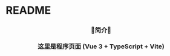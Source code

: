 # README
<h3 align="center" style="text-align: center">
   <div>🌟简介🌟</div>
   <br>
   <div>这里是程序页面 (Vue 3 + TypeScript + Vite)</div>
</h3>
